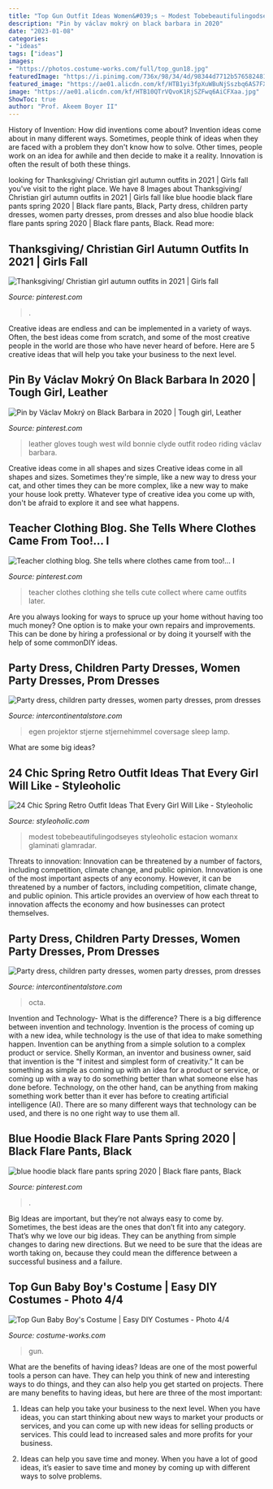```yaml
---
title: "Top Gun Outfit Ideas Women&#039;s ~ Modest Tobebeautifulingodseyes Styleoholic Estacion Womanx Glaminati Glamradar"
description: "Pin by václav mokrý on black barbara in 2020"
date: "2023-01-08"
categories:
- "ideas"
tags: ["ideas"]
images:
- "https://photos.costume-works.com/full/top_gun18.jpg"
featuredImage: "https://i.pinimg.com/736x/98/34/4d/98344d7712b5765824818e0fd13077c6.jpg"
featured_image: "https://ae01.alicdn.com/kf/HTB1yi3fpXuWBuNjSszbq6AS7FXaq/Coversage-Rotating-Night-Light-Projector-Spin-Starry-Sky-Star-Master-Children-Kids-Baby-Sleep-Romantic-Led.jpg_640x640.jpg"
image: "https://ae01.alicdn.com/kf/HTB10QTrVQvoK1RjSZFwq6AiCFXaa.jpg"
ShowToc: true
author: "Prof. Akeem Boyer II"
---
```



History of Invention: How did inventions come about?
Invention ideas come about in many different ways. Sometimes, people think of ideas when they are faced with a problem they don't know how to solve. Other times, people work on an idea for awhile and then decide to make it a reality. Innovation is often the result of both these things.

	

		
looking for Thanksgiving/ Christian girl autumn outfits in 2021 | Girls fall you've visit to the right place. We have 8 Images about Thanksgiving/ Christian girl autumn outfits in 2021 | Girls fall like blue hoodie black flare pants spring 2020 | Black flare pants, Black, Party dress, children party dresses, women party dresses, prom dresses and also blue hoodie black flare pants spring 2020 | Black flare pants, Black. Read more:
		
    
## Thanksgiving/ Christian Girl Autumn Outfits In 2021 | Girls Fall

<img loading=lazy src="https://i.pinimg.com/736x/98/34/4d/98344d7712b5765824818e0fd13077c6.jpg" onerror="this.onerror=null;this.src='https://tse1.mm.bing.net/th?id=OIP.NaYljqhyQgj2TuldaMl1nwHaNK&amp;pid=15.1';" alt="Thanksgiving/ Christian girl autumn outfits in 2021 | Girls fall">

_Source: pinterest.com_

>. 

	

Creative ideas are endless and can be implemented in a variety of ways. Often, the best ideas come from scratch, and some of the most creative people in the world are those who have never heard of before. Here are 5 creative ideas that will help you take your business to the next level.

    
## Pin By Václav Mokrý On Black Barbara In 2020 | Tough Girl, Leather

<img loading=lazy src="https://i.pinimg.com/736x/31/67/31/316731c9e78dabf0f1013d0aca03b2fc.jpg" onerror="this.onerror=null;this.src='https://tse1.mm.bing.net/th?id=OIP.XD7WD2bG--mNo_xyDaOSyAHaOa&amp;pid=15.1';" alt="Pin by Václav Mokrý on Black Barbara in 2020 | Tough girl, Leather">

_Source: pinterest.com_

>leather gloves tough west wild bonnie clyde outfit rodeo riding václav barbara. 

	

Creative ideas come in all shapes and sizes
Creative ideas come in all shapes and sizes. Sometimes they're simple, like a new way to dress your cat, and other times they can be more complex, like a new way to make your house look pretty. Whatever type of creative idea you come up with, don't be afraid to explore it and see what happens.

    
## Teacher Clothing Blog. She Tells Where Clothes Came From Too!... I

<img loading=lazy src="https://i.pinimg.com/736x/9e/35/38/9e3538502b74c564b4f89698f21a977f.jpg" onerror="this.onerror=null;this.src='https://tse4.mm.bing.net/th?id=OIP.SDpOM7qDOsJH6LX6-4gT7AHaJ3&amp;pid=15.1';" alt="Teacher clothing blog. She tells where clothes came from too!... I">

_Source: pinterest.com_

>teacher clothes clothing she tells cute collect where came outfits later. 

	

Are you always looking for ways to spruce up your home without having too much money? One option is to make your own repairs and improvements. This can be done by hiring a professional or by doing it yourself with the help of some commonDIY ideas.

    
## Party Dress, Children Party Dresses, Women Party Dresses, Prom Dresses

<img loading=lazy src="https://ae01.alicdn.com/kf/HTB1yi3fpXuWBuNjSszbq6AS7FXaq/Coversage-Rotating-Night-Light-Projector-Spin-Starry-Sky-Star-Master-Children-Kids-Baby-Sleep-Romantic-Led.jpg_640x640.jpg" onerror="this.onerror=null;this.src='https://tse4.mm.bing.net/th?id=OIP.1x8KYZcnzieUJeORe-n4FQHaHa&amp;pid=15.1';" alt="Party dress, children party dresses, women party dresses, prom dresses">

_Source: intercontinentalstore.com_

>egen projektor stjerne stjernehimmel coversage sleep lamp. 

	

What are some big ideas?
 

    
## 24 Chic Spring Retro Outfit Ideas That Every Girl Will Like - Styleoholic

<img loading=lazy src="https://i.styleoholic.com/chic-retro-outfit-ideas-that-every-girl-will-like-24-500x750.jpg" onerror="this.onerror=null;this.src='https://tse4.mm.bing.net/th?id=OIP.91sWWeKuDgGTTaOlv55odgHaLH&amp;pid=15.1';" alt="24 Chic Spring Retro Outfit Ideas That Every Girl Will Like - Styleoholic">

_Source: styleoholic.com_

>modest tobebeautifulingodseyes styleoholic estacion womanx glaminati glamradar. 

	

Threats to innovation: Innovation can be threatened by a number of factors, including competition, climate change, and public opinion.
Innovation is one of the most important aspects of any economy. However, it can be threatened by a number of factors, including competition, climate change, and public opinion. This article provides an overview of how each threat to innovation affects the economy and how businesses can protect themselves.

    
## Party Dress, Children Party Dresses, Women Party Dresses, Prom Dresses

<img loading=lazy src="https://ae01.alicdn.com/kf/HTB10QTrVQvoK1RjSZFwq6AiCFXaa.jpg" onerror="this.onerror=null;this.src='https://tse2.mm.bing.net/th?id=OIP.GnnnMtVLYtAWF7z76Il2sgHaKd&amp;pid=15.1';" alt="Party dress, children party dresses, women party dresses, prom dresses">

_Source: intercontinentalstore.com_

>octa. 

	

Invention and Technology- What is the difference?
There is a big difference between invention and technology. Invention is the process of coming up with a new idea, while technology is the use of that idea to make something happen. Invention can be anything from a simple solution to a complex product or service. Shelly Korman, an inventor and business owner, said that invention is the “f initest and simplest form of creativity.” It can be something as simple as coming up with an idea for a product or service, or coming up with a way to do something better than what someone else has done before. Technology, on the other hand, can be anything from making something work better than it ever has before to creating artificial intelligence (AI). There are so many different ways that technology can be used, and there is no one right way to use them all.

    
## Blue Hoodie Black Flare Pants Spring 2020 | Black Flare Pants, Black

<img loading=lazy src="https://i.pinimg.com/736x/4e/80/12/4e80124bdfcbf9d8e9c5cb1d1df0e68c.jpg" onerror="this.onerror=null;this.src='https://tse4.mm.bing.net/th?id=OIP.zwWZingEBBSgd1w20-mm9QHaJ3&amp;pid=15.1';" alt="blue hoodie black flare pants spring 2020 | Black flare pants, Black">

_Source: pinterest.com_

>. 

	

Big Ideas are important, but they’re not always easy to come by. Sometimes, the best ideas are the ones that don’t fit into any category. That’s why we love our big ideas. They can be anything from simple changes to daring new directions. But we need to be sure that the ideas are worth taking on, because they could mean the difference between a successful business and a failure.

    
## Top Gun Baby Boy&#039;s Costume | Easy DIY Costumes - Photo 4/4

<img loading=lazy src="https://photos.costume-works.com/full/top_gun18.jpg" onerror="this.onerror=null;this.src='https://tse1.mm.bing.net/th?id=OIP.gObCMimFxrZede_etEO4YwHaNK&amp;pid=15.1';" alt="Top Gun Baby Boy&#039;s Costume | Easy DIY Costumes - Photo 4/4">

_Source: costume-works.com_

>gun. 

	

What are the benefits of having ideas?
Ideas are one of the most powerful tools a person can have. They can help you think of new and interesting ways to do things, and they can also help you get started on projects. There are many benefits to having ideas, but here are three of the most important: 
1. Ideas can help you take your business to the next level. When you have ideas, you can start thinking about new ways to market your products or services, and you can come up with new ideas for selling products or services. This could lead to increased sales and more profits for your business. 

2. Ideas can help you save time and money. When you have a lot of good ideas, it’s easier to save time and money by coming up with different ways to solve problems.


